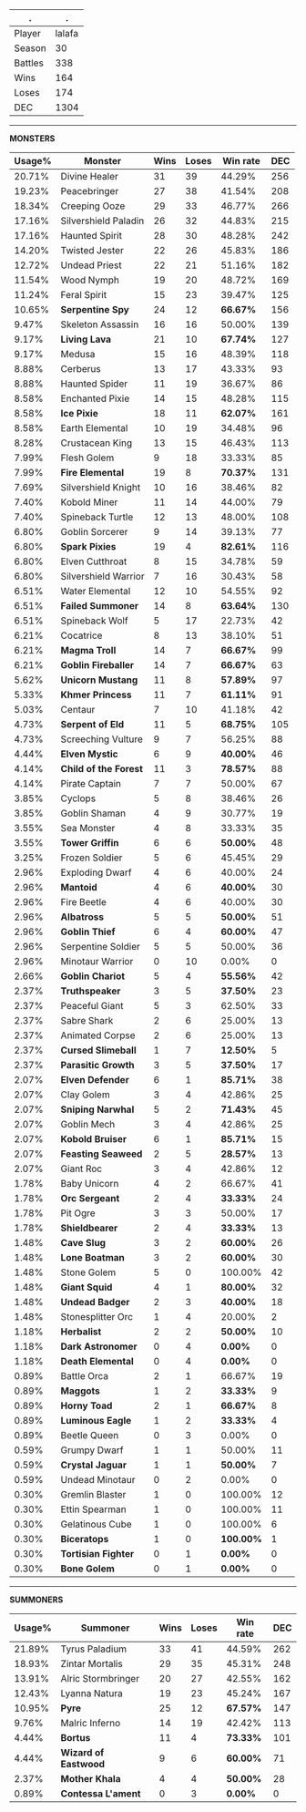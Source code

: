 .|.
|-|-
Player|lalafa
Season|30
Battles|338
Wins|164
Loses|174
DEC|1304

---
**MONSTERS**

Usage%|Monster|Wins|Loses|Win rate|DEC|
-|-|-|-|-|-|
20.71%|Divine Healer|31|39|44.29%|256|
19.23%|Peacebringer|27|38|41.54%|208|
18.34%|Creeping Ooze|29|33|46.77%|266|
17.16%|Silvershield Paladin|26|32|44.83%|215|
17.16%|Haunted Spirit|28|30|48.28%|242|
14.20%|Twisted Jester|22|26|45.83%|186|
12.72%|Undead Priest|22|21|51.16%|182|
11.54%|Wood Nymph|19|20|48.72%|169|
11.24%|Feral Spirit|15|23|39.47%|125|
10.65%|**Serpentine Spy**|24|12|**66.67%**|156|
9.47%|Skeleton Assassin|16|16|50.00%|139|
9.17%|**Living Lava**|21|10|**67.74%**|127|
9.17%|Medusa|15|16|48.39%|118|
8.88%|Cerberus|13|17|43.33%|93|
8.88%|Haunted Spider|11|19|36.67%|86|
8.58%|Enchanted Pixie|14|15|48.28%|115|
8.58%|**Ice Pixie**|18|11|**62.07%**|161|
8.58%|Earth Elemental|10|19|34.48%|96|
8.28%|Crustacean King|13|15|46.43%|113|
7.99%|Flesh Golem|9|18|33.33%|85|
7.99%|**Fire Elemental**|19|8|**70.37%**|131|
7.69%|Silvershield Knight|10|16|38.46%|82|
7.40%|Kobold Miner|11|14|44.00%|79|
7.40%|Spineback Turtle|12|13|48.00%|108|
6.80%|Goblin Sorcerer|9|14|39.13%|77|
6.80%|**Spark Pixies**|19|4|**82.61%**|116|
6.80%|Elven Cutthroat|8|15|34.78%|59|
6.80%|Silvershield Warrior|7|16|30.43%|58|
6.51%|Water Elemental|12|10|54.55%|92|
6.51%|**Failed Summoner**|14|8|**63.64%**|130|
6.51%|Spineback Wolf|5|17|22.73%|42|
6.21%|Cocatrice|8|13|38.10%|51|
6.21%|**Magma Troll**|14|7|**66.67%**|99|
6.21%|**Goblin Fireballer**|14|7|**66.67%**|63|
5.62%|**Unicorn Mustang**|11|8|**57.89%**|97|
5.33%|**Khmer Princess**|11|7|**61.11%**|91|
5.03%|Centaur|7|10|41.18%|42|
4.73%|**Serpent of Eld**|11|5|**68.75%**|105|
4.73%|Screeching Vulture|9|7|56.25%|88|
4.44%|**Elven Mystic**|6|9|**40.00%**|46|
4.14%|**Child of the Forest**|11|3|**78.57%**|88|
4.14%|Pirate Captain|7|7|50.00%|67|
3.85%|Cyclops|5|8|38.46%|26|
3.85%|Goblin Shaman|4|9|30.77%|19|
3.55%|Sea Monster|4|8|33.33%|35|
3.55%|**Tower Griffin**|6|6|**50.00%**|48|
3.25%|Frozen Soldier|5|6|45.45%|29|
2.96%|Exploding Dwarf|4|6|40.00%|24|
2.96%|**Mantoid**|4|6|**40.00%**|30|
2.96%|Fire Beetle|4|6|40.00%|30|
2.96%|**Albatross**|5|5|**50.00%**|51|
2.96%|**Goblin Thief**|6|4|**60.00%**|47|
2.96%|Serpentine Soldier|5|5|50.00%|36|
2.96%|Minotaur Warrior|0|10|0.00%|0|
2.66%|**Goblin Chariot**|5|4|**55.56%**|42|
2.37%|**Truthspeaker**|3|5|**37.50%**|23|
2.37%|Peaceful Giant|5|3|62.50%|33|
2.37%|Sabre Shark|2|6|25.00%|13|
2.37%|Animated Corpse|2|6|25.00%|13|
2.37%|**Cursed Slimeball**|1|7|**12.50%**|5|
2.37%|**Parasitic Growth**|3|5|**37.50%**|17|
2.07%|**Elven Defender**|6|1|**85.71%**|38|
2.07%|Clay Golem|3|4|42.86%|25|
2.07%|**Sniping Narwhal**|5|2|**71.43%**|45|
2.07%|Goblin Mech|3|4|42.86%|25|
2.07%|**Kobold Bruiser**|6|1|**85.71%**|15|
2.07%|**Feasting Seaweed**|2|5|**28.57%**|13|
2.07%|Giant Roc|3|4|42.86%|12|
1.78%|Baby Unicorn|4|2|66.67%|41|
1.78%|**Orc Sergeant**|2|4|**33.33%**|24|
1.78%|Pit Ogre|3|3|50.00%|17|
1.78%|**Shieldbearer**|2|4|**33.33%**|13|
1.48%|**Cave Slug**|3|2|**60.00%**|26|
1.48%|**Lone Boatman**|3|2|**60.00%**|30|
1.48%|Stone Golem|5|0|100.00%|42|
1.48%|**Giant Squid**|4|1|**80.00%**|32|
1.48%|**Undead Badger**|2|3|**40.00%**|18|
1.48%|Stonesplitter Orc|1|4|20.00%|2|
1.18%|**Herbalist**|2|2|**50.00%**|10|
1.18%|**Dark Astronomer**|0|4|**0.00%**|0|
1.18%|**Death Elemental**|0|4|**0.00%**|0|
0.89%|Battle Orca|2|1|66.67%|19|
0.89%|**Maggots**|1|2|**33.33%**|9|
0.89%|**Horny Toad**|2|1|**66.67%**|8|
0.89%|**Luminous Eagle**|1|2|**33.33%**|4|
0.89%|Beetle Queen|0|3|0.00%|0|
0.59%|Grumpy Dwarf|1|1|50.00%|11|
0.59%|**Crystal Jaguar**|1|1|**50.00%**|7|
0.59%|Undead Minotaur|0|2|0.00%|0|
0.30%|Gremlin Blaster|1|0|100.00%|12|
0.30%|Ettin Spearman|1|0|100.00%|11|
0.30%|Gelatinous Cube|1|0|100.00%|6|
0.30%|**Biceratops**|1|0|**100.00%**|1|
0.30%|**Tortisian Fighter**|0|1|**0.00%**|0|
0.30%|**Bone Golem**|0|1|**0.00%**|0|

---
**SUMMONERS**

Usage%|Summoner|Wins|Loses|Win rate|DEC|
-|-|-|-|-|-|
21.89%|Tyrus Paladium|33|41|44.59%|262|
18.93%|Zintar Mortalis|29|35|45.31%|248|
13.91%|Alric Stormbringer|20|27|42.55%|162|
12.43%|Lyanna Natura|19|23|45.24%|167|
10.95%|**Pyre**|25|12|**67.57%**|147|
9.76%|Malric Inferno|14|19|42.42%|113|
4.44%|**Bortus**|11|4|**73.33%**|101|
4.44%|**Wizard of Eastwood**|9|6|**60.00%**|71|
2.37%|**Mother Khala**|4|4|**50.00%**|28|
0.89%|**Contessa L'ament**|0|3|**0.00%**|0|
